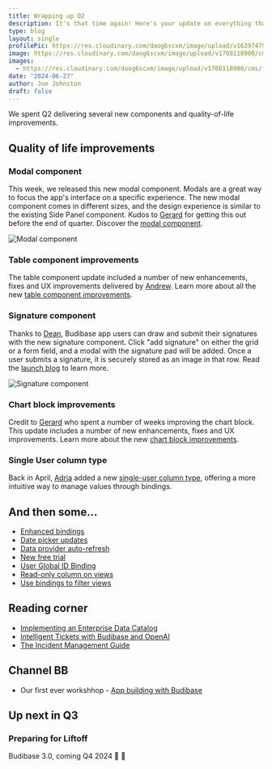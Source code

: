 ```yaml
---
title: Wrapping up Q2
description: It's that time again! Here's your update on everything that's been happening in the last quarter. We'll cover our achievements, deliveries. ongoing projects, and what's exciting us for the next few months. Stay tuned!
type: blog
layout: single
profilePic: https://res.cloudinary.com/daog6scxm/image/upload/v1639747995/cms/joe_illustration_gray_bg_e97wdl.webp
image: https://res.cloudinary.com/daog6scxm/image/upload/v1708118900/cms/forms/formsHero5_uj9csq.png
images:
  - https://res.cloudinary.com/daog6scxm/image/upload/v1708118900/cms/forms/formsHero5_uj9csq.png
date: "2024-06-27"
author: Joe Johnston
draft: false
---
```


We spent Q2 delivering several new components and quality-of-life improvements. 

## Quality of life improvements

### Modal component
This week, we released this new modal component. Modals are a great way to focus the app's interface on a specific experience. The new modal component comes in different sizes, and the design experience is similar to the existing Side Panel component. Kudos to [Gerard](https://github.com/Ghrehh) for getting this out before the end of quarter. Discover the [modal component](https://docs.budibase.com/changelog/modal-component).

![Modal component](https://files.readme.io/215fd8a-popout-modal.jpg)

### Table component improvements
The table component update included a number of new enhancements, fixes and UX improvements delivered by [Andrew](https://github.com/aptkingston). Learn more about all the new [table component improvements](https://docs.budibase.com/changelog/table-component-quality-of-life-improvements).

### Signature component

Thanks to [Dean](https://github.com/deanhannigan), Budibase app users can draw and submit their signatures with the new signature component. Click "add signature" on either the grid or a form field, and a modal with the signature pad will be added. Once a user submits a signature, it is securely stored as an image in that row. Read the [launch blog](https://budibase.com/blog/updates/2024/signature-component/) to learn more.

![Signature component](https://files.readme.io/22ad241-Signature_Hero.png)


### Chart block improvements

Credit to [Gerard](https://github.com/Ghrehh) who spent a number of weeks improving the chart block. This update includes a number of new enhancements, fixes and UX improvements. Learn more about the new [chart block improvements](https://docs.budibase.com/changelog/component-quality-of-life-improvements).


### Single User column type

Back in April, [Adria](https://github.com/adrinr) added a new [single-user column type](https://docs.budibase.com/changelog/new-single-user-column), offering a more intuitive way to manage values through bindings. 


## And then some…

- [Enhanced bindings](https://docs.budibase.com/changelog/enhanced-data-filtering-and-view-creation-with-bindings)
- [Date picker updates](https://docs.budibase.com/changelog/date-picker-updates)
- [Data provider auto-refresh](https://docs.budibase.com/changelog/data-provider-auto-refresh)
- [New free trial](https://docs.budibase.com/changelog/introducing-our-new-free-trial)
- [User Global ID Binding](https://docs.budibase.com/changelog/global-id-binding)
- [Read-only column on views](https://docs.budibase.com/changelog/read-only-column-on-views)
- [Use bindings to filter views](https://docs.budibase.com/changelog/view-filters-can-now-use-bindings)
  

## Reading corner

- [Implementing an Enterprise Data Catalog](https://budibase.com/blog/data/enterprise-data-catalog/)
- [Intelligent Tickets with Budibase and OpenAI](https://budibase.com/blog/tutorials/artificial-intelligence-tickets/)
- [The Incident Management Guide](https://budibase.com/blog/inside-it/enterprise-incident-management/)

## Channel BB

- Our first ever workshhop - [App building with Budibase](https://app.livestorm.co/budibase/app-building-with-budibase/live?s=53a7a2ae-3b9d-4529-b6ba-f53721d95740)


## Up next in Q3

### Preparing for Liftoff
Budibase 3.0, coming Q4 2024 👾 🎉 


 

